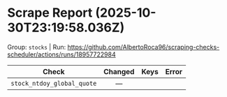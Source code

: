 # Scrape Report (2025-10-30T23:19:58.036Z)

Group: `stocks`  |  Run: https://github.com/AlbertoRoca96/scraping-checks-scheduler/actions/runs/18957722984

| Check | Changed | Keys | Error |
|---|:---:|:--|:--|
| `stock_ntdoy_global_quote` | — |  |  |
